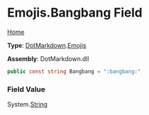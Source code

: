 # Emojis\.Bangbang Field

[Home](../../../README.md)

**Type**: [DotMarkdown](../../README.md)\.[Emojis](../README.md)

**Assembly**: DotMarkdown\.dll

```csharp
public const string Bangbang = ":bangbang:"
```

### Field Value

System\.[String](https://docs.microsoft.com/en-us/dotnet/api/system.string)